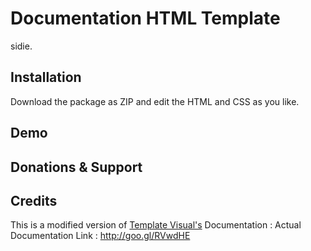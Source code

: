 # Documentation HTML Template
sidie.
## Installation
Download the package as ZIP and edit the HTML and CSS as you like.

## Demo

## Donations & Support

## Credits
This is a modified version of [Template Visual's](http://themeforest.net/user/templatevisual?ref=surjithctly&utm_source=github_surjithctly_docs) Documentation : Actual Documentation Link : http://goo.gl/RVwdHE

